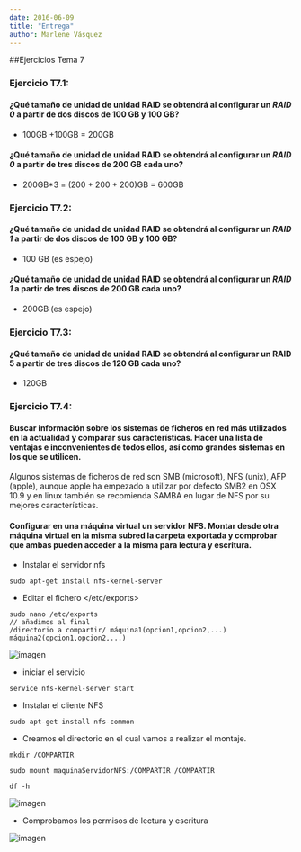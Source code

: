 ```yaml
---
date: 2016-06-09
title: "Entrega"
author: Marlene Vásquez
---
```


##Ejercicios Tema 7

### Ejercicio T7.1: 
#### ¿Qué tamaño de unidad de unidad RAID se obtendrá al configurar un *RAID 0* a partir de dos discos de 100 GB y 100 GB?

- 100GB +100GB = 200GB 

#### ¿Qué tamaño de unidad de unidad RAID se obtendrá al configurar un *RAID 0* a partir de tres discos de 200 GB cada uno?

- 200GB*3 = (200 + 200 + 200)GB = 600GB 

### Ejercicio T7.2: 

#### ¿Qué tamaño de unidad de unidad RAID se obtendrá al configurar un *RAID 1* a partir de dos discos de 100 GB y 100 GB?

- 100 GB (es espejo)

#### ¿Qué tamaño de unidad de unidad RAID se obtendrá al configurar un *RAID 1* a partir de tres discos de 200 GB cada uno?
- 200GB (es espejo)

### Ejercicio T7.3: 

#### ¿Qué tamaño de unidad de unidad RAID se obtendrá al configurar un RAID 5 a partir de tres discos de 120 GB cada uno?

- 120GB 

### Ejercicio T7.4:
#### Buscar información sobre los sistemas de ficheros en red más utilizados en la actualidad y comparar sus características. Hacer una lista de ventajas e inconvenientes de todos ellos, así como grandes sistemas en los que se utilicen.

Algunos sistemas de ficheros de red son SMB (microsoft), NFS (unix), AFP (apple), aunque apple ha empezado a utilizar por defecto SMB2 en OSX 10.9 y en linux también se recomienda SAMBA en lugar de NFS por su mejores características.


#### Configurar en una máquina virtual un servidor NFS. Montar desde otra máquina virtual en la misma subred la carpeta exportada y comprobar que ambas pueden acceder a la misma para lectura y escritura.

- Instalar el servidor nfs

```
sudo apt-get install nfs-kernel-server
```
- Editar el fichero </etc/exports>

```
sudo nano /etc/exports
// añadimos al final
/directorio a compartir/ máquina1(opcion1,opcion2,...) máquina2(opcion1,opcion2,...) 
```
![imagen](https://github.com/marlenelis/SWAP1516/blob/master/images/t7_nfs.jpg)

- iniciar el servicio

```
service nfs-kernel-server start
```

- Instalar el cliente NFS

```
sudo apt-get install nfs-common
```
- Creamos el directorio en el cual vamos a realizar el montaje.
```
mkdir /COMPARTIR

sudo mount maquinaServidorNFS:/COMPARTIR /COMPARTIR

df -h 
```

![imagen](https://github.com/marlenelis/SWAP1516/blob/master/images/t7_nfs_1.jpg)

-  Comprobamos los permisos de lectura y escritura

![imagen](https://github.com/marlenelis/SWAP1516/blob/master/images/t7_nfs_2.jpg)
